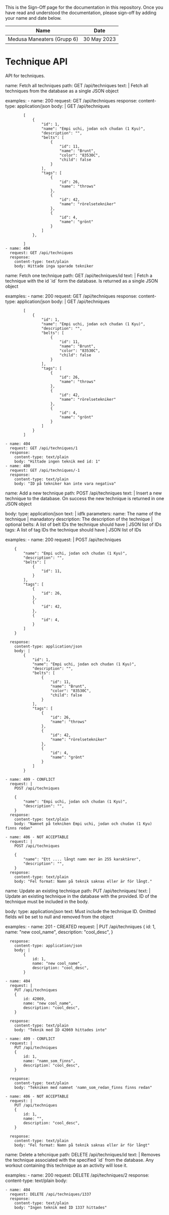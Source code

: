 <!-- sign-off-sheet:start -->
<!-- sign-off-cadence:1 month -->

This is the Sign-Off page for the documentation in this repository. Once you have read and understood the documentation, please sign-off by adding your name and date below.





| Name          | Date            |
|--|--|
| Medusa Maneaters (Grupp 6) | 30 May 2023 |
<!-- sign-off-sheet:end -->

# Technique API

API for techniques.

<api>
name: Fetch all techniques
path: GET /api/techniques
text: |
    Fetch all techniques from the database as a single JSON object

examples:
    - name: 200
      request: GET /api/techniques
      response: 
        content-type: application/json
        body: |
            GET /api/techniques

            [
                {
                    "id": 1,
                    "name": "Empi uchi, jodan och chudan (1 Kyu)",
                    "description": "",
                    "belts": [
                        {
                            "id": 11,
                            "name": "Brunt",
                            "color": "83530C",
                            "child": false
                        }
                    ],
                    "tags": [
                        {
                            "id": 26,
                            "name": "throws"
                        },
                        {
                            "id": 42,
                            "name": "rörelsetekniker"
                        },
                        {
                            "id": 4,
                            "name": "grönt"
                        }
                    ]
                },

            ]
    - name: 404
      request: GET /api/techniques
      response:
        content-type: text/plain
        body: Hittade inga sparade tekniker

</api>

<api>
name: Fetch one technique
path: GET /api/techniques/id
text: |
    Fetch a technique with the id `id` form the database. Is returned as a single JSON object

examples:
    - name: 200
      request: GET /api/techniques
      response: 
        content-type: application/json
        body: |
            GET /api/techniques

            [
                {
                    "id": 1,
                    "name": "Empi uchi, jodan och chudan (1 Kyu)",
                    "description": "",
                    "belts": [
                        {
                            "id": 11,
                            "name": "Brunt",
                            "color": "83530C",
                            "child": false
                        }
                    ],
                    "tags": [
                        {
                            "id": 26,
                            "name": "throws"
                        },
                        {
                            "id": 42,
                            "name": "rörelsetekniker"
                        },
                        {
                            "id": 4,
                            "name": "grönt"
                        }
                    ]
                }
            ]

    - name: 404
      request: GET /api/techniques/1
      response:
        content-type: text/plain
        body: "Hittade ingen teknik med id: 1"
    - name: 400
      request: GET /api/techniques/-1
      response:
        content-type: text/plain
        body: "ID på tekniker kan inte vara negativa"
</api>


<api>
name: Add a new technique
path: POST /api/techniques
text: |
    Insert a new technique to the database. On success the new technique is returned in one JSON object

body:
    type: application/json
    text: |
        idfk
    parameters:
        name: The name of the technique | manadatory
        description: The description of the technique | optional
        belts: A list of belt IDs the technique should have | JSON list of IDs
        tags: A list of tag IDs the technique should have | JSON list of IDs 

examples:
    - name: 200
      request: |
        POST /api/techniques

        {
            "name": "Empi uchi, jodan och chudan (1 Kyu)",
            "description": "",
            "belts": [
                {
                    "id": 11,
                }
            ],
            "tags": [
                {
                    "id": 26,
                },
                {
                    "id": 42,
                },
                {
                    "id": 4,
                }
            ]
        }

      response:
        content-type: application/json
        body: |
            {
                "id": 1,
                "name": "Empi uchi, jodan och chudan (1 Kyu)",
                "description": "",
                "belts": [
                    {
                        "id": 11,
                        "name": "Brunt",
                        "color": "83530C",
                        "child": false
                    }
                ],
                "tags": [
                    {
                        "id": 26,
                        "name": "throws"
                    },
                    {
                        "id": 42,
                        "name": "rörelsetekniker"
                    },
                    {
                        "id": 4,
                        "name": "grönt"
                    }
                ]
            }

    - name: 409 - CONFLICT
      request: |
        POST /api/techniques
        
        {
            "name": "Empi uchi, jodan och chudan (1 Kyu)",
            "description": "",
        }
      response:
        content-type: text/plain
        body: "Namnet på tekniken Empi uchi, jodan och chudan (1 Kyu) finns redan"

    - name: 406 - NOT ACCEPTABLE
      request: |
        POST /api/techniques
        
        {
            "name": "Ett .... långt namn mer än 255 karaktärer",
            "description": "",
        }
      response:
        content-type: text/plain
        body: "Fel format: Namn på teknik saknas eller är för långt."
</api>


<api>
name: Update an existing technique
path: PUT /api/techniques/
text: |
    Update an existing technique in the database with the provided. ID of the technique must be included in the body.

body:
    type: application/json
    text: Must include the technique ID. Omitted fields wil be set to null and removed from the object

examples:
    - name: 201 - CREATED
      request: |
        PUT /api/techniques
        {
            id: 1,
            name: "new cool_name",
            description: "cool_desc",
        }

      response:
        content-type: application/json
        body: |
            {
                id: 1,
                name: "new cool_name",
                description: "cool_desc",
            }

    - name: 404
      request: |
        PUT /api/techniques
        {
            id: 42069,
            name: "new cool_name",
            description: "cool_desc",
        }

      response:
        content-type: text/plain
        body: "Teknik med ID 42069 hittades inte"

    - name: 409 - CONFLICT
      request: |
        PUT /api/techniques
        {
            id: 1,
            name: "namn_som_finns",
            description: "cool_desc",
        }

      response:
        content-type: text/plain
        body: "Tekniken med namnet 'namn_som_redan_finns finns redan"

    - name: 406 - NOT ACCEPTABLE
      request: |
        PUT /api/techniques
        {
            id: 1,
            name: "",
            description: "cool_desc",
        }

      response:
        content-type: text/plain
        body: "Fel format: Namn på teknik saknas eller är för långt"
</api>

<api>
name: Delete a tehcnique
path: DELETE /api/techniques/id
text: |
    Removes the technique associated with the specified `id` from the database. Any workout containing this technique as an activity will lose it. 

examples:
    - name: 200
      request: DELETE /api/techniques/2
      response: 
        content-type: text/plain
        body: <empty>

    - name: 404
      request: DELETE /api/techniques/1337
      response: 
        content-type: text/plain
        body: "Ingen teknik med ID 1337 hittades"
</api>

<!-- write documentation here! -->